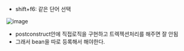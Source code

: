 - shift+f6: 같은 단어 선택

![image](https://user-images.githubusercontent.com/108928206/193574475-2706f90b-b515-4603-80f4-77d458296bcc.png)

- postconstruct안에 직접로직을 구현하고 트렉젝션처리를 해주면 잘 안됨
- 그래서 bean을 따로 등록해서 해야한다.
